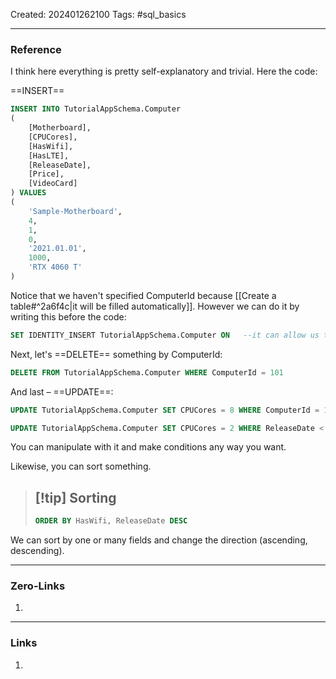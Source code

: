 Created: 202401262100
Tags: #sql_basics 

---
### Reference

I think here everything is pretty self-explanatory and trivial. Here the code:

==INSERT==

```sql
INSERT INTO TutorialAppSchema.Computer 
(
    [Motherboard],
    [CPUCores],
    [HasWifi],
    [HasLTE],
    [ReleaseDate],
    [Price],
    [VideoCard]
) VALUES 
(
    'Sample-Motherboard',
    4,
    1,
    0,
    '2021.01.01',
    1000,
    'RTX 4060 T'
)
```
Notice that we haven't specified ComputerId because [[Create a table#^2a6f4c|it will be filled automatically]]. However we can do it by writing this before the code:

```sql
SET IDENTITY_INSERT TutorialAppSchema.Computer ON   --it can allow us to insert ComputerId
```

Next, let's ==DELETE== something by ComputerId:

```sql
DELETE FROM TutorialAppSchema.Computer WHERE ComputerId = 101
```

And last – ==UPDATE==:

```sql
UPDATE TutorialAppSchema.Computer SET CPUCores = 8 WHERE ComputerId = 101 -- if there is no such number (101) it will apply to the all rows

UPDATE TutorialAppSchema.Computer SET CPUCores = 2 WHERE ReleaseDate < '2017.01.01'
```
You can manipulate with it and make conditions any way you want. 

Likewise, you can sort something. 

>[!tip] Sorting
>-
>```sql
>ORDER BY HasWifi, ReleaseDate DESC
>```

We can sort by one or many fields and change the direction (ascending, descending). 

---
### Zero-Links

1. 

-------
### Links

1. 
